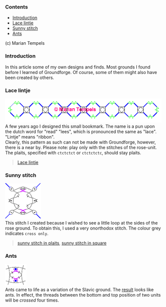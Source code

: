 ### Contents
* [Introduction](#introduction)
* [Lace lintje](#lace-lintje)
* [Sunny stitch](#sunny-stitch)
* [Ants](#ants)

(c) Marian Tempels

### Introduction
In this article some of my own designs and finds. Most grounds I found before I learned of Groundforge. Of course, some of them might also have been created by others.

### Lace lintje
![lees lintje][pic-ll]            
A few years ago I designed this small bookmark. The name is a pun upon the dutch word for "read" "lees", which is pronounced the same as "lace". "Lintje" means "ribbon".    
Clearly, this pattern as such can not be made with Groundforge, however, there is a near by. Please note: play only with the stitches of the rose-unit. The plaits, specified with `ctctctct` or `ctctctctc`, should stay plaits.       
> [Lace lintje][LLLL]


### Sunny stitch
![sunny stitch][pic-0902]     
This stitch I created because I wished to see a little loop at the sides of the rose ground. To obtain this, I used a very onorthodox stitch. The colour grey indicates `cross only`.     
> [sunny stitch in plaits][G-0902-f], [sunny stitch in square][G-0902-q]

### Ants
![ants][pic-0692]                 
Ants came to life as a variation of the Slavic ground. The [result][ex-0692] looks like ants. In effect, the threads between the bottom and top position of two units will be _crossed_ four times.      





[pic-ll]: https://github.com/MAETempels/MAE-gf/blob/master/images_wt/lacelintje.png
[pic-0902]: https://github.com/MAETempels/MAE-gf/blob/master/images_wt/gf-0902-wt.png
[pic-0692]: https://github.com/MAETempels/MAE-gf/blob/master/images_wt/gf-0692.png

[LLLL]: https://d-bl.github.io/GroundForge/index.html?m=5831%0A-4-7%3Bbricks%3B24%3B5%3B0%3B0&s1=ctct%20D1%3Dctctctct%20B1%3Dctctctct
[G-0902-f]: https://d-bl.github.io/GroundForge/index.html?m=5831%0A-4-7%3Bbricks%3B16%3B16%3B0%3B0&s1=A1%3Dctctc%20C1%3Dctctc%20D2%3Dcrcllcrc%20B2%3Dclcrrclc%20D1%3Dctctctctc%20B1%3Dctctctctc
[G-0902-q]: https://d-bl.github.io/GroundForge/index.html?m=586-21%0A-48317%0A5-4-7-%0A%3Bbricks%3B16%3B16%3B0%3B0&s1=ctcttt%20F3%3Dctctc%20F2%3Dctctc%20E1%3Dcrcllcrc%20A1%3Dclcrrclc%20E3%3Dc%20A3%3Dc%20E2%3Dcttt%20A2%3Dcttt
[ex-0692]: https://d-bl.github.io/GroundForge/index.html?m=5831%0A-4-7%3Bbricks%3B24%3B24%3B0%3B0&s1=c%20A1%3Dcctct%20C1%3Dtctcc
